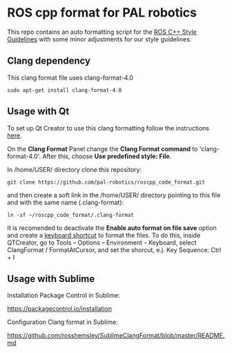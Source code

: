 # ROS cpp format for PAL robotics

This repo contains an auto formatting script for the [ROS C++ Style Guidelines](http://wiki.ros.org/CppStyleGuide) with some
minor adjustments for our style guidelines.

## Clang dependency

This clang format file uses clang-format-4.0

`sudo apt-get install clang-format-4.0`

## Usage with Qt

To set up Qt Creator to use this clang formatting follow the instructions [here](http://doc.qt.io/qtcreator/creator-beautifier.html).

On the **Clang Format** Panel change the **Clang Format command** to 'clang-format-4.0'. After this, choose **Use predefined style: File**.

In /home/USER/ directory clone this repository:

`git clone https://github.com/pal-robotics/roscpp_code_format.git`

and then create a soft link in the /home/USER/ directory pointing to this file and with the same name (.clang-format):

`ln -sf ~/roscpp_code_format/.clang-format`

It is recomended to deactivate the **Enable auto format on file save** option and create a [keyboard shortcut](http://doc.qt.io/qtcreator/creator-keyboard-shortcuts.html) to format the files. To do this, inside QTCreator, go to  Tools – Options – Environment – Keyboard, select ClangFormat / FormatAtCursor, and set the shorcut, e.j. Key Sequence: Ctrl + I 



## Usage with Sublime
Installation Package Control in Sublime:

https://packagecontrol.io/installation

Configuration Clang format in Sublime:

https://github.com/rosshemsley/SublimeClangFormat/blob/master/README.md
